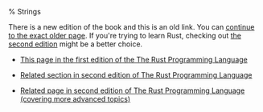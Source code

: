 % Strings

There is a new edition of the book and this is an old link.
You can [continue to the exact older page][1].
If you're trying to learn Rust, checking out [the second edition][2] might be a better choice.

* [This page in the first edition of the The Rust Programming Language][1]

* [Related section in second edition of The Rust Programming Language][2]

* [Related page in second edition of The Rust Programming Language  (covering more advanced topics)][3]


[1]: first-edition/strings.html
[2]: second-edition/ch04-03-slices.html#string-slices
[3]: second-edition/ch08-02-strings.html

